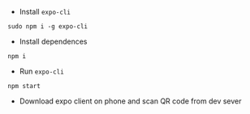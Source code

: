 - Install `expo-cli`

```
sudo npm i -g expo-cli
```

- Install dependences

```
npm i
```

- Run `expo-cli`

```
npm start
```

- Download expo client on phone and scan QR code from dev sever